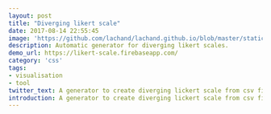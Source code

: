 ```yaml
---
layout: post
title: "Diverging likert scale"
date: 2017-08-14 22:55:45
image: 'https://github.com/lachand/lachand.github.io/blob/master/static/projects/likertscale.jpg'
description: Automatic generator for diverging likert scales.
demo_url: https://likert-scale.firebaseapp.com/
category: 'css'
tags:
- visualisation
- tool
twitter_text: A generator to create diverging lickert scale from csv files.
introduction: A generator to create diverging lickert scale from csv files.
---
```










